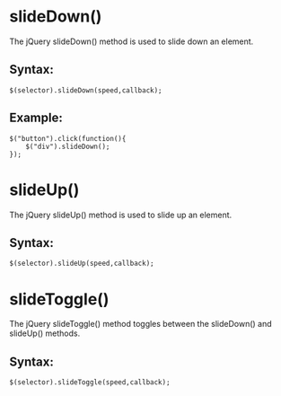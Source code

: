 # slideDown()

The jQuery slideDown() method is used to slide down an element.

## Syntax:
```
$(selector).slideDown(speed,callback);
```
## Example:
```
$("button").click(function(){
    $("div").slideDown();
});
```
# slideUp()

The jQuery slideUp() method is used to slide up an element.

## Syntax:
```
$(selector).slideUp(speed,callback);
```
# slideToggle()

The jQuery slideToggle() method toggles between the slideDown() and slideUp() methods.

## Syntax:
```
$(selector).slideToggle(speed,callback);
```

